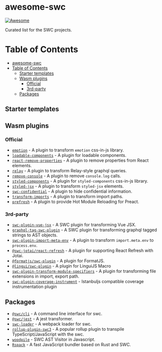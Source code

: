 # awesome-swc

[![Awesome](https://cdn.rawgit.com/sindresorhus/awesome/d7305f38d29fed78fa85652e3a63e154dd8e8829/media/badge.svg)](https://github.com/sindresorhus/awesome)

Curated list for the SWC projects.

# Table of Contents

- [awesome-swc](#awesome-swc)
- [Table of Contents](#table-of-contents)
  - [Starter templates](#starter-templates)
  - [Wasm plugins](#wasm-plugins)
    - [Official](#official)
    - [3rd-party](#3rd-party)
  - [Packages](#packages)


## Starter templates
 

## Wasm plugins

### Official

 - [`emotion`](https://github.com/swc-project/plugins/blob/main/packages/emotion) - A plugin to transform `emotion` css-in-js library.
 - [`loadable-components`](https://github.com/swc-project/plugins/tree/main/packages/loadable-components) - A plugin for loadable components.
 - [`react-remove-properties`](https://github.com/swc-project/plugins/tree/main/packages/react-remove-properties) - A plugin to remove properties from React elements.
 - [`relay`](https://github.com/swc-project/plugins/tree/main/packages/relay) - A plugin to transform Relay-style graphql queries.
 - [`remove-console`](https://github.com/swc-project/plugins/tree/main/packages/remove-console)  - A plugin to remove `console.log` calls.
 - [`styled-components`](https://github.com/swc-project/plugins/tree/main/packages/styled-components) - A plugin for `styled-components` css-in-js library.
 - [`styled-jsx`](https://github.com/swc-project/plugins/tree/main/packages/styled-jsx) - A plugin to transform `styled-jsx` elements.
 - [`swc-confidential`](https://github.com/swc-project/plugins/tree/main/packages/swc-confidential) - A plugin to hide confidential information.
 - [`transform-imports`](https://github.com/swc-project/plugins/tree/main/packages/transform-imports) - A plugin to transform import paths.
 - [`prefresh`](https://github.com/swc-project/plugins/tree/main/packages/prefresh) - A plugin to provide Hot Module Reloading for Preact.

### 3rd-party

- [`swc-plugin-vue-jsx`](https://github.com/g-plane/swc-plugin-vue-jsx) - A SWC plugin for transforming Vue JSX.
- [`graphql-tag-swc-plugin`](https://github.com/rishabh3112/graphql-tag-swc-plugin) - A SWC plugin for transforming graphql tagged strings to AST objects.
- [`swc-plugin-import-meta-env`](https://github.com/Codex-/swc-plugin-import-meta-env) - A plugin to transform `import.meta.env` to `process.env`.
- [`@swc-jotai/react-refresh`](https://github.com/pmndrs/swc-jotai) - A plugin for supporting React Refresh with Jotai.
- [`@formatjs/swc-plugin`](https://github.com/formatjs/formatjs/tree/main/packages/swc-plugin) - A plugin for FormatJS.
- [`@lingui/swc-plugin`](https://github.com/lingui/swc-plugin) - A plugin for LinguiJS Macro
- [`swc-plugin-transform-module-specifiers`](https://github.com/1zumii/swc-plugin-transform-module-specifiers) - A plugin for transforming file extensions in import, export path.
- [`swc-plugin-coverage-instrument`](https://github.com/kwonoj/swc-plugin-coverage-instrument) - Istanbuljs compatible coverage instrumentation plugin

## Packages

 - [`@swc/cli`](https://github.com/swc-project/pkgs/tree/main/packages/cli) - A command line interface for swc.
 - [`@swc/jest`](https://github.com/swc-project/pkgs/tree/main/packages/jest) - A jest transformer.
 - [`swc-loader`](https://github.com/swc-project/pkgs/tree/main/packages/swc-loader) - A webpack loader for swc.
 - [`rollup-plugin-swc3`](https://www.npmjs.com/package/rollup-plugin-swc3) - A popular rollup plugin to transpile TypeScript/JavaScript with the swc.
 - [`woodpile`](https://github.com/kwonoj/woodpile) - SWC AST Visitor in Javascript.
 - [`Rspack`](https://github.com/web-infra-dev/rspack) - A fast JavaScript bundler based on Rust and SWC.
